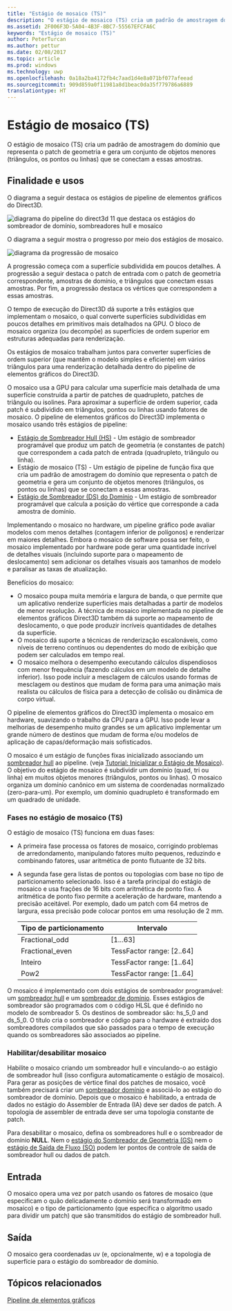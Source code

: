 ```yaml
---
title: "Estágio de mosaico (TS)"
description: "O estágio de mosaico (TS) cria um padrão de amostragem do domínio que representa o patch de geometria e gera um conjunto de objetos menores (triângulos, os pontos ou linhas) que se conectam a essas amostras."
ms.assetid: 2F006F3D-5A04-4B3F-8BC7-55567EFCFA6C
keywords: "Estágio de mosaico (TS)"
author: PeterTurcan
ms.author: pettur
ms.date: 02/08/2017
ms.topic: article
ms.prod: windows
ms.technology: uwp
ms.openlocfilehash: 0a18a2ba4172fb4c7aad1d4e8a071bf077afeead
ms.sourcegitcommit: 909d859a0f11981a8d1beac0da35f779786a6889
translationtype: HT
---
```

# <a name="tessellator-ts-stage"></a>Estágio de mosaico (TS)


O estágio de mosaico (TS) cria um padrão de amostragem do domínio que representa o patch de geometria e gera um conjunto de objetos menores (triângulos, os pontos ou linhas) que se conectam a essas amostras.

## <a name="span-idpurposeandusesspanspan-idpurposeandusesspanspan-idpurposeandusesspanpurpose-and-uses"></a><span id="Purpose_and_uses"></span><span id="purpose_and_uses"></span><span id="PURPOSE_AND_USES"></span>Finalidade e usos


O diagrama a seguir destaca os estágios de pipeline de elementos gráficos do Direct3D.

![diagrama do pipeline do direct3d 11 que destaca os estágios do sombreador de domínio, sombreadores hull e mosaico](images/d3d11-pipeline-stages-tessellation.png)

O diagrama a seguir mostra o progresso por meio dos estágios de mosaico.

![diagrama da progressão de mosaico](images/tess-prog.png)

A progressão começa com a superfície subdividida em poucos detalhes. A progressão a seguir destaca o patch de entrada com o patch de geometria correspondente, amostras de domínio, e triângulos que conectam essas amostras. Por fim, a progressão destaca os vértices que correspondem a essas amostras.

O tempo de execução do Direct3D dá suporte a três estágios que implementam o mosaico, o qual converte superfícies subdivididas em poucos detalhes em primitivos mais detalhados na GPU. O bloco de mosaico organiza (ou decompõe) as superfícies de ordem superior em estruturas adequadas para renderização.

Os estágios de mosaico trabalham juntos para converter superfícies de ordem superior (que mantêm o modelo simples e eficiente) em vários triângulos para uma renderização detalhada dentro do pipeline de elementos gráficos do Direct3D.

O mosaico usa a GPU para calcular uma superfície mais detalhada de uma superfície construída a partir de patches de quadrupleto, patches de triângulo ou isolines. Para aproximar a superfície de ordem superior, cada patch é subdividido em triângulos, pontos ou linhas usando fatores de mosaico. O pipeline de elementos gráficos do Direct3D implementa o mosaico usando três estágios de pipeline:

-   [Estágio de Sombreador Hull (HS)](hull-shader-stage--hs-.md) - Um estágio de sombreador programável que produz um patch de geometria (e constantes de patch) que correspondem a cada patch de entrada (quadrupleto, triângulo ou linha).
-   Estágio de mosaico (TS) - Um estágio de pipeline de função fixa que cria um padrão de amostragem do domínio que representa o patch de geometria e gera um conjunto de objetos menores (triângulos, os pontos ou linhas) que se conectam a essas amostras.
-   [Estágio de Sombreador (DS) do Domínio](domain-shader-stage--ds-.md) - Um estágio de sombreador programável que calcula a posição do vértice que corresponde a cada amostra de domínio.

Implementando o mosaico no hardware, um pipeline gráfico pode avaliar modelos com menos detalhes (contagem inferior de polígonos) e renderizar em maiores detalhes. Embora o mosaico de software possa ser feito, o mosaico implementado por hardware pode gerar uma quantidade incrível de detalhes visuais (incluindo suporte para o mapeamento de deslocamento) sem adicionar os detalhes visuais aos tamanhos de modelo e paralisar as taxas de atualização.

Benefícios do mosaico:

-   O mosaico poupa muita memória e largura de banda, o que permite que um aplicativo renderize superfícies mais detalhadas a partir de modelos de menor resolução. A técnica de mosaico implementada no pipeline de elementos gráficos Direct3D também dá suporte ao mapeamento de deslocamento, o que pode produzir incríveis quantidades de detalhes da superfície.
-   O mosaico dá suporte a técnicas de renderização escalonáveis, como níveis de terreno contínuos ou dependentes do modo de exibição que podem ser calculados em tempo real.
-   O mosaico melhora o desempenho executando cálculos dispendiosos com menor frequência (fazendo cálculos em um modelo de detalhe inferior). Isso pode incluir a mesclagem de cálculos usando formas de mesclagem ou destinos que mudam de forma para uma animação mais realista ou cálculos de física para a detecção de colisão ou dinâmica de corpo virtual.

O pipeline de elementos gráficos do Direct3D implementa o mosaico em hardware, suavizando o trabalho da CPU para a GPU. Isso pode levar a melhorias de desempenho muito grandes se um aplicativo implementar um grande número de destinos que mudam de forma e/ou modelos de aplicação de capas/deformação mais sofisticados.

O mosaico é um estágio de funções fixas inicializado associando um [sombreador hull](hull-shader-stage--hs-.md) ao pipeline. (veja [Tutorial: Inicializar o Estágio de Mosaico](https://msdn.microsoft.com/library/windows/desktop/ff476341)). O objetivo do estágio de mosaico é subdividir um domínio (quad, tri ou linha) em muitos objetos menores (triângulos, pontos ou linhas). O mosaico organiza um domínio canônico em um sistema de coordenadas normalizado (zero-para-um). Por exemplo, um domínio quadrupleto é transformado em um quadrado de unidade.

### <a name="span-idphasesinthetessellatortsstagespanspan-idphasesinthetessellatortsstagespanspan-idphasesinthetessellatortsstagespanphases-in-the-tessellator-ts-stage"></a><span id="Phases_in_the_Tessellator__TS__stage"></span><span id="phases_in_the_tessellator__ts__stage"></span><span id="PHASES_IN_THE_TESSELLATOR__TS__STAGE"></span>Fases no estágio de mosaico (TS)

O estágio de mosaico (TS) funciona em duas fases:

-   A primeira fase processa os fatores de mosaico, corrigindo problemas de arredondamento, manipulando fatores muito pequenos, reduzindo e combinando fatores, usar aritmética de ponto flutuante de 32 bits.
-   A segunda fase gera listas de pontos ou topologias com base no tipo de particionamento selecionado. Isso é a tarefa principal do estágio de mosaico e usa frações de 16 bits com aritmética de ponto fixo. A aritmética de ponto fixo permite a aceleração de hardware, mantendo a precisão aceitável. Por exemplo, dado um patch com 64 metros de largura, essa precisão pode colocar pontos em uma resolução de 2 mm.

    | Tipo de particionamento | Intervalo                       |
    |----------------------|-----------------------------|
    | Fractional\_odd      | \[1...63\]                  |
    | Fractional\_even     | TessFactor range: \[2..64\] |
    | Inteiro              | TessFactor range: \[1..64\] |
    | Pow2                 | TessFactor range: \[1..64\] |

     

O mosaico é implementado com dois estágios de sombreador programável: um [sombreador hull](hull-shader-stage--hs-.md) e um [sombreador de domínio](domain-shader-stage--ds-.md). Esses estágios de sombreador são programados com o código HLSL que é definido no modelo de sombreador 5. Os destinos de sombreador são: hs\_5\_0 and ds\_5\_0. O título cria o sombreador e código para o hardware é extraído dos sombreadores compilados que são passados para o tempo de execução quando os sombreadores são associados ao pipeline.

### <a name="span-idenablingdisablingtessellationspanspan-idenablingdisablingtessellationspanspan-idenablingdisablingtessellationspanenablingdisabling-tessellation"></a><span id="Enabling_disabling_tessellation"></span><span id="enabling_disabling_tessellation"></span><span id="ENABLING_DISABLING_TESSELLATION"></span>Habilitar/desabilitar mosaico

Habilite o mosaico criando um sombreador hull e vinculando-o ao estágio de sombreador hull (isso configura automaticamente o estágio de mosaico). Para gerar as posições de vértice final dos patches de mosaico, você também precisará criar um [sombreador domínio](domain-shader-stage--ds-.md) e associá-lo ao estágio do sombreador de domínio. Depois que o mosaico é habilitado, a entrada de dados no estágio do Assembler de Entrada (IA) deve ser dados de patch. A topologia de assembler de entrada deve ser uma topologia constante de patch.

Para desabilitar o mosaico, defina os sombreadores hull e o sombreador de domínio **NULL**. Nem o [estágio do Sombreador de Geometria (GS)](geometry-shader-stage--gs-.md) nem o [estágio de Saída de Fluxo (SO)](stream-output-stage--so-.md) podem ler pontos de controle de saída de sombreador hull ou dados de patch.

## <a name="span-idinputspanspan-idinputspanspan-idinputspaninput"></a><span id="Input"></span><span id="input"></span><span id="INPUT"></span>Entrada


O mosaico opera uma vez por patch usando os fatores de mosaico (que especificam o quão delicadamente o domínio será transformado em mosaico) e o tipo de particionamento (que especifica o algoritmo usado para dividir um patch) que são transmitidos do estágio de sombreador hull.

## <a name="span-idoutputspanspan-idoutputspanspan-idoutputspanoutput"></a><span id="Output"></span><span id="output"></span><span id="OUTPUT"></span>Saída


O mosaico gera coordenadas uv (e, opcionalmente, w) e a topologia de superfície para o estágio do sombreador de domínio.

## <a name="span-idrelated-topicsspanrelated-topics"></a><span id="related-topics"></span>Tópicos relacionados


[Pipeline de elementos gráficos](graphics-pipeline.md)

 

 




